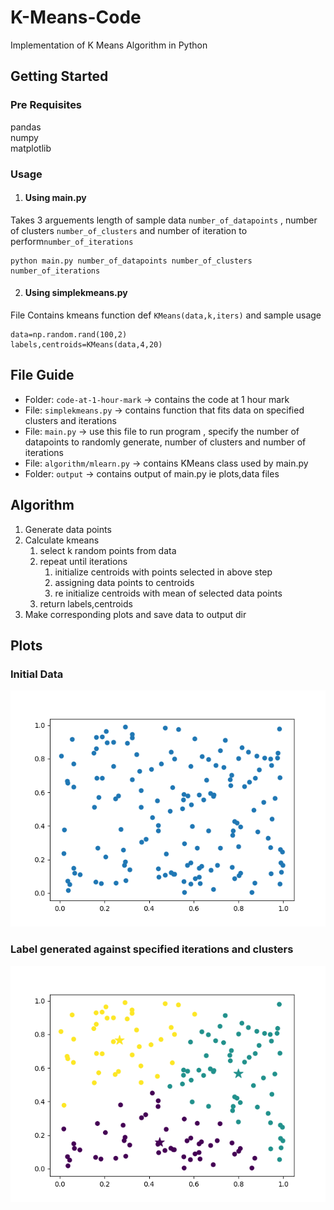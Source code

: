# K-Means-Code 
Implementation of K Means Algorithm in Python 

## Getting Started  
### Pre Requisites   
pandas  
numpy  
matplotlib   

### Usage 
1. #### Using main.py  
Takes 3 arguements length of sample data `number_of_datapoints` , number of clusters `number_of_clusters` and number of iteration to perform`number_of_iterations`
 ```  
 python main.py number_of_datapoints number_of_clusters number_of_iterations  
 ```

2. #### Using simplekmeans.py  
File Contains kmeans function def `KMeans(data,k,iters)` and sample usage
```
data=np.random.rand(100,2)
labels,centroids=KMeans(data,4,20)
```

## File Guide  

- Folder: `code-at-1-hour-mark` -> contains the code at 1 hour mark    
- File: `simplekmeans.py` -> contains function that fits data on specified clusters and iterations   
- File: `main.py` -> use this file to run program , specify the number of datapoints to randomly generate, number of clusters and number of iterations    
- File: `algorithm/mlearn.py` -> contains KMeans class used by main.py  
- Folder: `output` -> contains output of main.py ie plots,data files  

## Algorithm 
1. Generate data points
2. Calculate kmeans
   1. select k random points from data
   2. repeat until iterations
      1. initialize centroids with points selected in above step
      2. assigning data points to centroids
      3. re initialize centroids with mean of selected data points
   3. return labels,centroids 
3. Make corresponding plots and save data to output dir

## Plots
### Initial Data 
 ![p](output/initial-data.png)  

### Label generated against specified iterations and clusters 
 ![p](output/data-3-clusters-30-iteration.png) 
 
 

  
